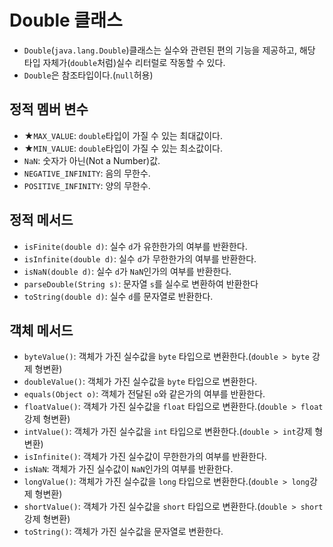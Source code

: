 # Double 클래스
- `Double`(`java.lang.Double`)클래스는 실수와 관련된 편의 기능을 제공하고, 해당 타입 자체가(`double`처럼)실수 리터럴로 작동할 수 있다.
- `Double`은 참조타입이다.(`null`허용)
## 정적 멤버 변수
- ★`MAX_VALUE`: `double`타입이 가질 수 있는 최대값이다.
- ★`MIN_VALUE`: `double`타입이 가질 수 있는 최소값이다.
- `NaN`: 숫자가 아닌(Not a Number)값.
- `NEGATIVE_INFINITY`: 음의 무한수.
- `POSITIVE_INFINITY`: 양의 무한수.
## 정적 메서드
- `isFinite(double d)`: 실수 `d`가 유한한가의 여부를 반환한다.
- `isInfinite(double d)`: 실수 `d`가 무한한가의 여부를 반환한다.
- `isNaN(double d)`: 실수 `d`가 `NaN`인가의 여부를 반환한다.
- `parseDouble(String s)`: 문자열 `s`를 실수로 변환하여 반환한다
- `toString(double d)`: 실수 `d`를 문자열로 반환한다.
## 객체 메서드
- `byteValue()`: 객체가 가진 실수값을 `byte` 타입으로 변환한다.(`double > byte` 강제 형변환)
- `doubleValue()`: 객체가 가진 실수값을 `byte` 타입으로 변환한다.
- `equals(Object o)`: 객체가 전달된 `o`와 같은가의 여부를 반환한다.
- `floatValue()`: 객체가 가진 실수값을 `float` 타입으로 변환한다.(`double > float`강제 형변환)
- `intValue()`: 객체가 가진 실수값을 `int` 타입으로 변환한다.(`double > int`강제 형변환)
- `isInfinite()`: 객체가 가진 실수값이 무한한가의 여부를 반환한다.
- `isNaN`: 객체가 가진 실수값이 `NaN`인가의 여부를 반환한다.
- `longValue()`: 객체가 가진 실수값을 `long` 타입으로 변환한다.(`double > long`강제 형변환)
- `shortValue()`: 객체가 가진 실수값을 `short` 타입으로 변환한다.(`double > short`강제 형변환)
- `toString()`: 객체가 가진 실수값을 문자열로 변환한다.